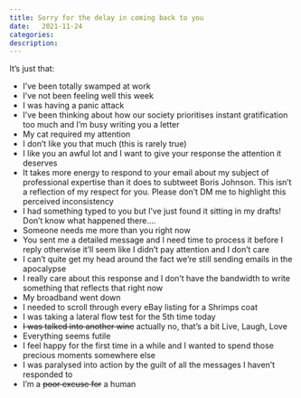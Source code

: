 ```yaml
---
title: Sorry for the delay in coming back to you
date:   2021-11-24
categories:
description: 
---
```


It’s just that:

- I’ve been totally swamped at work
- I’ve not been feeling well this week
- I was having a panic attack
- I’ve been thinking about how our society prioritises instant gratification too much and I’m busy writing you a letter
- My cat required my attention
- I don’t like you that much (this is rarely true)
- I like you an awful lot and I want to give your response the attention it deserves
- It takes more energy to respond to your email about my subject of professional expertise than it does to subtweet Boris Johnson. This isn’t a reflection of my respect for you. Please don’t DM me to highlight this perceived inconsistency
- I had something typed to you but I’ve just found it sitting in my drafts! Don’t know what happened there.... 
- Someone needs me more than you right now
- You sent me a detailed message and I need time to process it before I reply otherwise it’ll seem like I didn’t pay attention and I don’t care
- I can’t quite get my head around the fact we’re still sending emails in the apocalypse
- I really care about this response and I don’t have the bandwidth to write something that reflects that right now
- My broadband went down
- I needed to scroll through every eBay listing for a Shrimps coat
- I was taking a lateral flow test for the 5th time today
- ~~I was talked into another wine~~ actually no, that’s a bit Live, Laugh, Love
- Everything seems futile
- I feel happy for the first time in a while and I wanted to spend those precious moments somewhere else
- I was paralysed into action by the guilt of all the messages I haven’t responded to
- I’m a ~~poor excuse for~~ a human